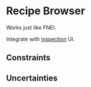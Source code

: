 # Recipe Browser

Works just like FNEI.

Integrate with [inspection](inspection.md) UI.

## Constraints

## Uncertainties
